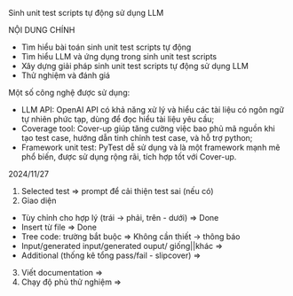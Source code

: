 Sinh unit test scripts tự động sử dụng LLM 

NỘI DUNG CHÍNH
- Tìm hiểu bài toán sinh unit test scripts tự động
- Tìm hiểu LLM và ứng dụng trong sinh unit test scripts 
- Xây dựng giải pháp sinh unit test scripts tự động sử dụng LLM 
- Thử nghiệm và đánh giá

Một số công nghệ được sử dụng:
- LLM API: OpenAI API có khả năng xử lý và hiểu các tài liệu có ngôn ngữ tự nhiên phức tạp, dùng để đọc hiểu tài liệu yêu cầu;
- Coverage tool: Cover-up giúp tăng cường việc bao phủ mã nguồn khi tạo test case, hướng dẫn tinh chỉnh test case, và hỗ trợ python;
- Framework unit test: PyTest dễ sử dụng và là một framework mạnh mẽ phổ biến, được sử dụng rộng rãi, tích hợp tốt với Cover-up.

2024/11/27
1. Selected test 						                => prompt để cải thiện test sai (nếu có)
2. Giao diện 
- Tùy chỉnh cho hợp lý (trái -> phải, trên - dưới)		=> Done
- Insert từ file 						                => Done
- Tree code: trường bắt buộc					        => Không cần thiết -> thông báo
- Input/generated input/generated ouput/ giống||khác 	=> 
- Additional (thống kê tổng pass/fail - slipcover)		=> 
3. Viết documentation						            => 
4. Chạy độ phủ thử nghiệm					            => 
